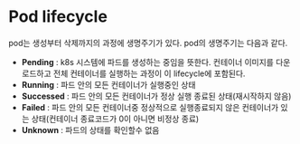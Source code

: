 # Pod lifecycle
pod는 생성부터 삭제까지의 과정에 생명주기가 있다. pod의 생명주기는 다음과 같다.

- **Pending** : k8s 시스템에 파드를 생성하는 중임을 뜻한다. 컨테이너 이미지를 다운로드하고 전체 컨테이너를 실행하는 과정이 이 lifecycle에 포함된다.
- **Running** : 파드 안의 모든 컨테이너가 실행중인 상태
- **Successed** : 파드 안의 모든 컨테이너가 정상 실행 종료된 상태(재시작하지 않음)
- **Failed** : 파드 안의 모든 컨테이너중 정상적으로 실행종료되지 않은 컨테이너가 있는 상태(컨테이너 종료코드가 0이 아니면 비정상 종료)
- **Unknown** : 파드의 상태를 확인할수 없음